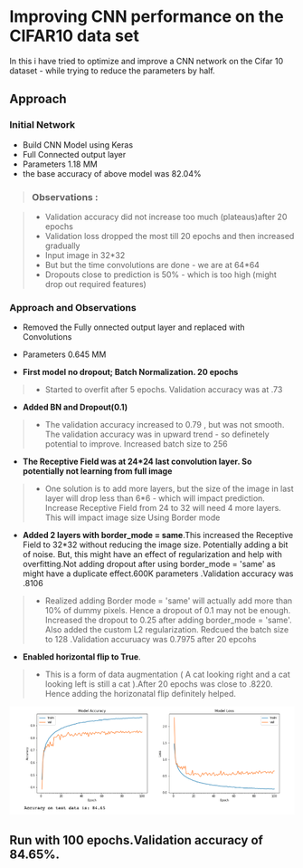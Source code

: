 # Improving CNN performance on the CIFAR10 data set

In this i have tried to optimize and improve a CNN network on the Cifar 10 dataset - while trying to reduce the parameters by half.


## Approach

### Initial Network

- Build CNN Model using Keras
- Full Connected output layer
- Parameters 1.18 MM
- the base accuracy of above model was 82.04%

>### Observations :

>- Validation accuracy did not increase too much (plateaus)after 20 epochs
>- Validation loss dropped the most till 20 epochs and then increased gradually
>- Input image in 32*32
>- But but the time convolutions are done - we are at 64*64
>- Dropouts close to prediction is 50% - which is too high (might drop out required features)

### Approach and Observations

- Removed the Fully onnected output layer and replaced with Convolutions
- Parameters 0.645 MM


- **First model no dropout; Batch Normalization. 20 epochs**
>- Started to overfit after 5 epochs. Validation accuracy was at .73

- **Added BN and Dropout(0.1)**
>- The validation accuracy increased to 0.79 , but was not smooth. The validation accuracy was in upward trend - so definetely potential to improve. Increased batch size to 256

- **The Receptive Field was at 24*24 last convolution layer. So potentially not learning from full image**
>- One solution is to add more layers, but the size of the image in last layer will drop less than 6*6 - which will impact prediction. Increase Receptive Field from 24 to 32 will need 4 more layers. This will impact image size
Using Border mode

- **Added 2 layers with border_mode = same**.This increased the Receptive Field to 32*32 without reducing the image size. Potentially adding a bit of noise. But, this might have an effect of regularization and help with overfitting.Not adding dropout after using border_mode = 'same' as might have a duplicate effect.600K parameters .Validation accuracy was .8106
>- Realized adding Border mode = 'same' will actually add more than 10% of dummy pixels. Hence a dropout of 0.1 may not be enough. Increased the dropout to 0.25 after adding border_mode = 'same'. Also added the custom L2 regularization. Redcued the batch size to 128 .Validation accuruacy was 0.7975 after 20 epcohs

- **Enabled horizontal flip to True**. 
>- This is a form of data augmentation ( A cat looking right and a cat looking left is still a cat ).After 20 epochs was close to .8220. Hence adding the horizonatal flip definitely helped.

![](images/fix_cnn_cifar10.png)

## Run with 100 epochs.Validation accuracy of 84.65%.


